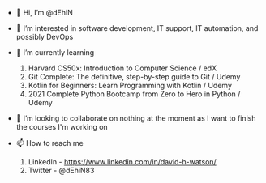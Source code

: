 - 👋 Hi, I’m @dEhiN

- 👀 I’m interested in software development, IT support, IT automation, and possibly DevOps

- 🌱 I’m currently learning
    1. Harvard CS50x: Introduction to Computer Science / edX
    2. Git Complete: The definitive, step-by-step guide to Git / Udemy
    3. Kotlin for Beginners: Learn Programming with Kotlin / Udemy
    4. 2021 Complete Python Bootcamp from Zero to Hero in Python / Udemy

- 💞️ I’m looking to collaborate on nothing at the moment as I want to finish the courses I'm working on

- 📫 How to reach me
    1. LinkedIn - https://www.linkedin.com/in/david-h-watson/
    2. Twitter - @dEhiN83

<!---
dEhiN/dEhiN is a ✨ special ✨ repository because its `README.md` (this file) appears on your GitHub profile.
You can click the Preview link to take a look at your changes.
--->
